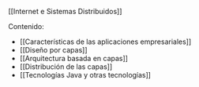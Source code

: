 [[Internet e Sistemas Distribuidos]]

Contenido:
+ [[Características de las aplicaciones empresariales]]
+ [[Diseño por capas]]
+ [[Arquitectura basada en capas]]
+ [[Distribución de las capas]]
+ [[Tecnologías Java y otras tecnologías]]